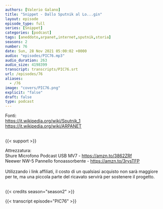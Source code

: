 ```yaml
---
authors: [Valerio Galano]
title: "Snippet - Dallo Sputnik al Lo...gin"
layout: episode
episode_type: full
series: [Snippet]
categories: [podcast]
tags: [aneddoto,arpanet,internet,sputnik,storia]
seasons: 2
number: 76
date: Sun, 28 Nov 2021 05:00:02 +0000
audio: "episodes/PIC76.mp3"
audio_duration: 263
audio_size: 4198399
transcript: transcripts/PIC76.srt
url: /episodes/76
aliases: 
  - /76
image: "covers/PIC76.png"
explicit: "false"
draft: false
type: podcast
---
```

Fonti:<br />
<a href="https://it.wikipedia.org/wiki/Sputnik_1" rel="noopener">https://it.wikipedia.org/wiki/Sputnik_1</a><br />
<a href="https://it.wikipedia.org/wiki/ARPANET" rel="noopener">https://it.wikipedia.org/wiki/ARPANET</a><br />
<br />


{{< support >}}

Attrezzatura:<br />
Shure Microfono Podcast USB MV7 - <a href="https://amzn.to/3862ZRf" rel="noopener">https://amzn.to/3862ZRf</a> <br />
Neewer NW-5 Pannello fonoassorbente - <a href="https://amzn.to/3rysTFP" rel="noopener">https://amzn.to/3rysTFP</a> <br />
<br />
Utilizzando i link affiliati, il costo di un qualsiasi acquisto non sarà maggiore per te, ma una piccola parte del ricavato servirà per sostenere il progetto.<br />
<br />


{{< credits season="season2" >}}

<!-- more -->

{{< transcript episode="PIC76" >}}